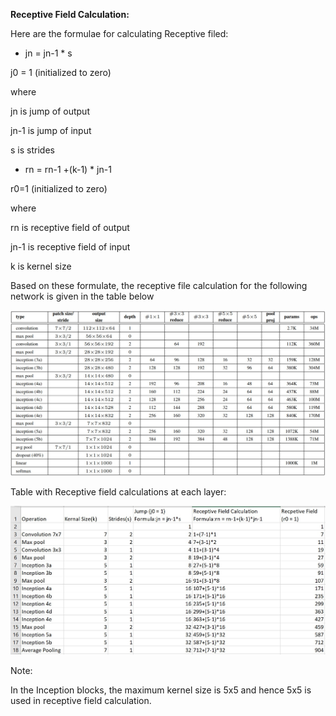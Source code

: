     
**Receptive Field Calculation:**

Here are the formulae for calculating Receptive filed:
*	jn = jn-1 * s

j0 = 1	(initialized to zero)

where

jn is jump of output

jn-1 is jump of input

s is strides

*	rn = rn-1 +(k-1) * jn-1

r0=1	(initialized to zero)

where

rn is receptive field of output

jn-1 is receptive field of input

k is kernel size

Based on these formulate, the receptive file calculation for the following network is given in the table below

![Network](https://github.com/rednas/EVA/blob/master/session%207/Network.jpg)



Table with Receptive field calculations at each layer:

![Receptive Field Calculations](https://github.com/rednas/EVA/blob/master/session%207/Receptive%20Field%20Calculation.jpg)

Note:

In the Inception blocks, the maximum kernel size is 5x5 and hence 5x5 is used in receptive field calculation.

